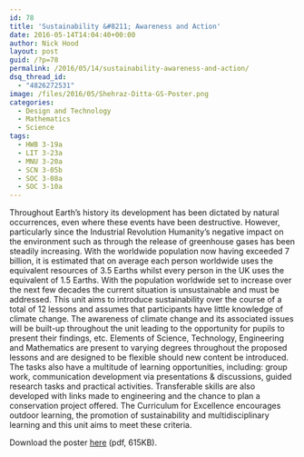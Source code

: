 ```yaml
---
id: 78
title: 'Sustainability &#8211; Awareness and Action'
date: 2016-05-14T14:04:40+00:00
author: Nick Hood
layout: post
guid: /?p=78
permalink: /2016/05/14/sustainability-awareness-and-action/
dsq_thread_id:
  - "4826272531"
image: /files/2016/05/Shehraz-Ditta-GS-Poster.png
categories:
  - Design and Technology
  - Mathematics
  - Science
tags:
  - HWB 3-19a
  - LIT 3-23a
  - MNU 3-20a
  - SCN 3-05b
  - SOC 3-08a
  - SOC 3-10a
---
```

Throughout Earth’s history its development has been dictated by natural occurrences, even where these events have been destructive. However, particularly since the Industrial Revolution Humanity’s negative impact on the environment such as through the release of greenhouse gases has been steadily increasing. With the worldwide population now having exceeded 7 billion, it is estimated that on average each person worldwide uses the equivalent resources of 3.5 Earths whilst every person in the UK uses the equivalent of 1.5 Earths. With the population worldwide set to increase over the next few decades the current situation is unsustainable and must be addressed. This unit aims to introduce sustainability over the course of a total of 12 lessons and assumes that participants have little knowledge of climate change. The awareness of climate change and its associated issues will be built-up throughout the unit leading to the opportunity for pupils to present their findings, etc. Elements of Science, Technology, Engineering and Mathematics are present to varying degrees throughout the proposed lessons and are designed to be flexible should new content be introduced. The tasks also have a multitude of learning opportunities, including: group work, communication development via presentations &amp; discussions, guided research tasks and practical activities. Transferable skills are also developed with links made to engineering and the chance to plan a conservation project offered. The Curriculum for Excellence encourages outdoor learning, the promotion of sustainability and multidisciplinary learning and this unit aims to meet these criteria.

Download the poster <a href="/files/2016/05/Shehraz-Ditta-GS-Poster.pdf">here</a> (pdf, 615KB).
